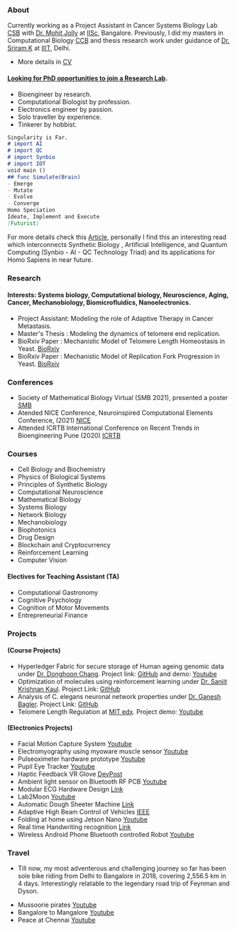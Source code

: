 ### About

Currently working as a Project Assistant in Cancer Systems Biology Lab [CSB](https://be.iisc.ac.in/~mkjolly/) with [Dr. Mohit Jolly](https://be.iisc.ac.in/~mkjolly/mohit/) at [IISc](https://iisc.ac.in/), Bangalore. 
Previously, I did my masters in Computational Biology [CCB](https://cb.iiitd.ac.in/) and thesis research work under guidance of [Dr. Sriram K](https://www.iiitd.ac.in/sriram) at [IIIT](https://www.iiitd.ac.in/), Delhi. 

* More details in [CV](https://github.com/Ghanendra19213/Hi/files/5622959/Ghanendra.Singh.CV.pdf)



#### [Looking for PhD opportunities to join a Research Lab](https://ghanendra19213.github.io/Hi/).

* Bioengineer by research.
* Computational Biologist by profession.
* Electronics engineer by passion.
* Solo traveller by experience.
* Tinkerer by hobbist.

```markdown
Singularity is Far.
# import AI
# import QC
# import Synbio
# import IOT
void main ()
## func Simulate(Brain)
- Emerge
- Mutate
- Evolve
- Converge
Homo Speciation
Ideate, Implement and Execute
[Futurist]
```
For more details check this [Article](https://www.intechopen.com/books/synthetic-biology-new-interdisciplinary-science/synthetic-biology-artificial-intelligence-and-quantum-computing), personally I find this an interesting read which interconnects Synthetic Biology , Artificial Intelligence, and Quantum Computing (Synbio - AI - QC Technology Triad) and its applications for Homo Sapiens in near future.

### Research
#### Interests: Systems biology, Computational biology, Neuroscience, Aging, Cancer, Mechanobiology, Biomicrofluidics, Nanoelectronics.

* Project Assistant: Modeling the role of Adaptive Therapy in Cancer Metastasis.
* Master's Thesis  : Modeling the dynamics of telomere end replication.
* BioRxiv Paper    : Mechanistic Model of Telomere Length Homeostasis in Yeast. [BioRxiv](https://doi.org/10.1101/2021.10.02.462846)
* BioRxiv Paper    : Mechanistic Model of Replication Fork Progression in Yeast. [BioRxiv](https://doi.org/10.1101/2021.10.03.462908)
<!--//[Project Demo for Synbio Project](https://youtu.be/IKwc3thhMbY) -->

### Conferences
* Society of Mathematical Biology Virtual (SMB 2021), presented a poster [SMB](http://schedule.smb2021.org/ONCO/ONCO-PS01-ONCO-11.html)
* Atended NICE Conference, Neuroinspired Computational Elements Conference, (2021) [NICE](https://niceworkshop.org/nice-2021/)
* Attended ICRTB International Conference on Recent Trends in Bioengineering Pune (2020) [ICRTB](https://www.mitbio.edu.in/icrtb/)

### Courses
* Cell Biology and Biochemistry
* Physics of Biological Systems
* Principles of Synthetic Biology
* Computational Neuroscience
* Mathematical Biology
* Systems Biology
* Network Biology
* Mechanobiology
* Biophotonics
* Drug Design 
* Blockchain and Cryptocurrency
* Reinforcement Learning
* Computer Vision

#### Electives for Teaching Assistant (TA)
* Computational Gastronomy
* Cognitive Psychology
* Cognition of Motor Movements
* Entrepreneurial Finance


### Projects
#### (Course Projects)
* Hyperledger Fabric for secure storage of Human ageing genomic data under [Dr. Donghoon Chang](https://www.iiitd.ac.in/donghoon). Project link: [GitHub](https://github.com/Ghanendra19213/IBC) and demo: [Youtube](https://youtu.be/h0Bb_r2ru1A)
* Optimization of molecules using reinforcement  learning under [Dr. Sanjit Krishnan Kaul](https://www.iiitd.ac.in/skkaul). Project Link: [GitHub](https://github.com/Ghanendra19213/Reinforcement-Learning)
* Analysis of C. elegans neuronal network properties under [Dr. Ganesh Bagler](https://www.iiitd.ac.in/bagler). Project Link: [GitHub](https://github.com/Ghanendra19213/Network_Biology_Project)
* Telomere Length Regulation at [MIT edx](https://www.edx.org/course/principles-of-synthetic-biology). Project demo: [Youtube](https://youtu.be/IKwc3thhMbY)

#### (Electronics Projects)
* Facial Motion Capture System [Youtube](https://youtu.be/2teiiQQX7-E)
* Electromyography using myoware muscle sensor [Youtube](https://youtu.be/Gjqd5WrPDgQ)
* Pulseoximeter hardware prototype [Youtube](https://youtu.be/ccWYdWIM7V4)
* Pupil Eye Tracker [Youtube](https://youtu.be/cXo66Wx069k)
* Haptic Feedback VR Glove [DevPost](https://devpost.com/software/feelvr)
* Ambient light sensor on Bluetooth RF PCB [Youtube](https://youtu.be/yqqqq1caKwQ)
* Modular ECG Hardware Design [Link](https://www.freelancer.in/u/ghanendra22/portfolio/Bluetooth-Low-Energy-RF-PCB-to-gather-ambient-light-data-4521156?w=f&ngsw-bypass=)
* Lab2Moon [Youtube](https://www.youtube.com/watch?v=QQhw1NQdp1o&feature=youtu.be)
* Automatic Dough Sheeter Machine [Link](https://www.freelancer.in/u/ghanendra22/portfolio/Industrial-Automatic-Dough-Sheeter-Machine-used-in-Bakery-4521276?w=f&ngsw-bypass=)
* Adaptive High Beam Control of Vehicles [IEEE](https://transmitter.ieee.org/makerproject/view/28283)
* Folding at home using Jetson Nano [Youtube](https://youtu.be/FcmMP20d514)
* Real time Handwriting recognition [Link](https://user-images.githubusercontent.com/57911691/100708645-b2274980-33d2-11eb-9519-ac2cbadaefec.jpg)
* Wireless Android Phone Bluetooth controlled Robot [Youtube](https://youtu.be/90tBvZ9Sy50)

### Travel
* Till now, my most adventerous and challenging journey so far has been sole bike riding from Delhi to Bangalore in 2018, covering 2,556.5 km in 4 days. Interestingly relatable to the legendary road trip of Feynman and Dyson. 
<!-- * RoadTrip -->
<!--  ![RoadTrip](https://user-images.githubusercontent.com/57911691/100425277-e8a05400-30b4-11eb-97b6-b66b3fdff220.jpg) -->
* Mussoorie pirates [Youtube](https://www.youtube.com/watch?v=6vle897cmLY)
* Bangalore to Mangalore [Youtube](https://www.youtube.com/watch?v=DnaIlCgokz8)
* Peace at Chennai [Youtube](https://www.youtube.com/watch?v=uGYF9RDP83Y)
<!--### Insects
//* They really fascinate me, really interesting creatures. [Insects](https://user-images.githubusercontent.com/57911691/100706429-03cdd500-33cf-11eb-812a-3c88e2b3b155.jpg)
//* Few encounters
//![Insects](https://user-images.githubusercontent.com/57911691/100706098-683c6480-33ce-11eb-95d4-b6f422bce049.jpg)
//* Video here [Youtube](https://youtu.be/7bne2EyvLlE)
//* Future Tech [Synbio](https://vimeo.com/265198586)
-->

<!-- ### Contact
 Having trouble with Pages? Check out my [CV](https://github.com/Ghanendra19213/Hi/files/5622959/Ghanendra.Singh.CV.pdf) here. -->
